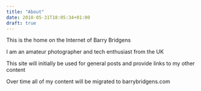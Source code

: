 ```yaml
---
title: "About"
date: 2018-05-31T18:05:34+01:00
draft: true
---
```


This is the home on the Internet of Barry Bridgens

I am an amateur photographer and tech enthusiast from the UK

This site will initially be used for general posts and provide links to my other content

Over time all of my content will be migrated to barrybridgens.com
